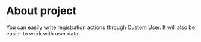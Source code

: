 # About project

You can easily write registration actions through Custom User. It will also be easier to work with user data

